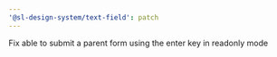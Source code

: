 ```yaml
---
'@sl-design-system/text-field': patch
---
```


Fix able to submit a parent form using the enter key in readonly mode
